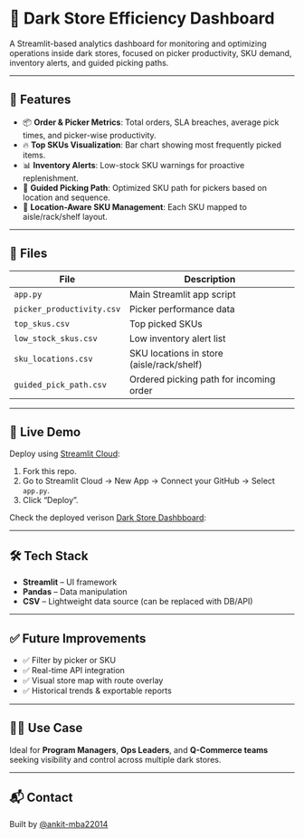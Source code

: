 # 🏬 Dark Store Efficiency Dashboard

A Streamlit-based analytics dashboard for monitoring and optimizing operations inside dark stores, focused on picker productivity, SKU demand, inventory alerts, and guided picking paths.

---

## 🚀 Features

- 📦 **Order & Picker Metrics**: Total orders, SLA breaches, average pick times, and picker-wise productivity.
- 🔥 **Top SKUs Visualization**: Bar chart showing most frequently picked items.
- 📊 **Inventory Alerts**: Low-stock SKU warnings for proactive replenishment.
- 🚀 **Guided Picking Path**: Optimized SKU path for pickers based on location and sequence.
- 📍 **Location-Aware SKU Management**: Each SKU mapped to aisle/rack/shelf layout.

---

## 📁 Files

| File | Description |
|------|-------------|
| `app.py` | Main Streamlit app script |
| `picker_productivity.csv` | Picker performance data |
| `top_skus.csv` | Top picked SKUs |
| `low_stock_skus.csv` | Low inventory alert list |
| `sku_locations.csv` | SKU locations in store (aisle/rack/shelf) |
| `guided_pick_path.csv` | Ordered picking path for incoming order |

---

## 🔗 Live Demo

Deploy using [Streamlit Cloud](https://streamlit.io/cloud):

1. Fork this repo.
2. Go to Streamlit Cloud → New App → Connect your GitHub → Select `app.py`.
3. Click “Deploy”.

Check the deployed verison [Dark Store Dashbboard](https://dsmindashboard.streamlit.app/):

---

## 🛠 Tech Stack

- **Streamlit** – UI framework
- **Pandas** – Data manipulation
- **CSV** – Lightweight data source (can be replaced with DB/API)

---

## ✅ Future Improvements

- ✅ Filter by picker or SKU
- ✅ Real-time API integration
- ✅ Visual store map with route overlay
- ✅ Historical trends & exportable reports

---

## 👨‍💼 Use Case

Ideal for **Program Managers**, **Ops Leaders**, and **Q-Commerce teams** seeking visibility and control across multiple dark stores.

---

## 📬 Contact

Built by [@ankit-mba22014](https://github.com/ankit-mba22014)

